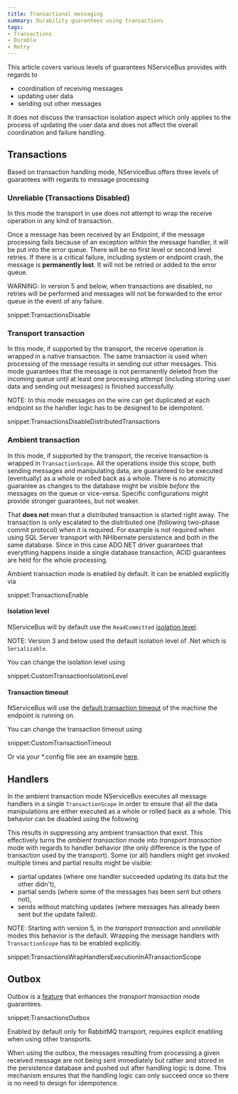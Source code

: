 ```yaml
---
title: Transactional messaging
summary: Durability guarantees using transactions
tags:
- Transactions
- Durable
- Retry
---
```


This article covers various levels of guarantees NServiceBus provides with regards to

* coordination of receiving messages
* updating user data 
* sending out other messages

It does not discuss the transaction isolation aspect which only applies to the process of updating the user data and does not affect the overall coordination and failure handling.


## Transactions

Based on transaction handling mode, NServiceBus offers three levels of guarantees with regards to message processing


### Unreliable (Transactions Disabled)

In this mode the transport in use does not attempt to wrap the receive operation in any kind of transaction. 

Once a message has been received by an Endpoint, if the message processing fails because of an exception within the message handler, it will be put into the error queue. There will be no first level or second level retries. If there is a critical failure, including system or endpoint crash, the message is **permanently lost**. It will not be retried or added to the error queue.

WARNING: In version 5 and below, when transactions are disabled, no retries will be performed and messages will not be forwarded to the error queue in the event of any failure.

snippet:TransactionsDisable


### Transport transaction

In this mode, if supported by the transport, the receive operation is wrapped in a native transaction. The same transaction is used when processing of the message results in sending out other messages. This mode guarantees that the message is not permanently deleted from the incoming queue until at least one processing attempt (including storing user data and sending out messages) is finished successfully.

NOTE: In this mode messages on the wire can get duplicated at each endpoint so the handler logic has to be designed to be idempotent.

snippet:TransactionsDisableDistributedTransactions


### Ambient transaction

In this mode, if supported by the transport, the receive transaction is wrapped in `TransactionScope`. All the operations inside this scope, both sending messages and manipulating data, are guaranteed to be executed (eventually) as a whole or rolled back as a whole. There is no atomicity guarantee as changes to the database might be visible *before* the messages on the queue or vice-versa. Specific configurations might provide stronger guarantees, but not weaker.

That **does not** mean that a distributed transaction is started right away. The transaction is only escalated to the distributed one (following two-phase commit protocol) when it is required. For example is not required when using SQL Server transport with NHibernate persistence and both in the same database. Since in this case ADO.NET driver guarantees that everything happens inside a single database transaction, ACID guarantees are held for the whole processing.

Ambient transaction mode is enabled by default. It can be enabled explicitly via

snippet:TransactionsEnable

#### Isolation level

NServiceBus will by default use the `ReadCommitted` [isolation level](https://msdn.microsoft.com/en-us/library/system.transactions.isolationlevel). 

NOTE: Version 3 and below used the default isolation level of .Net which is `Serializable`.

You can change the isolation level using

snippet:CustomTransactionIsolationLevel

#### Transaction timeout

NServiceBus will use the [default transaction timeout](https://msdn.microsoft.com/en-us/library/system.transactions.transactionmanager.defaulttimeout) of the machine the endpoint is running on.

You can change the transaction timeout using

snippet:CustomTransactionTimeout

Or via your *.config file see an example [here](https://msdn.microsoft.com/en-us/library/system.transactions.configuration.defaultsettingssection%28v=vs.100%29.aspx#Anchor_5). 


## Handlers

In the ambient transaction mode NServiceBus executes all message handlers in a single `TransactionScope` in order to ensure that all the data manipulations are either executed as a whole or rolled back as a whole. This behavior can be disabled using the following

<!-- import TransactionsDoNotWrapHandlersExecutionInATransactionScope --> 

This results in suppressing any ambient transaction that exist. This effectively turns the *ambient transaction* mode into *transport transaction* mode with regards to handler behavior (the only difference is the type of transaction used by the transport). Some (or all) handlers might get invoked multiple times and partial results might be visible: 

 * partial updates (where one handler succeeded updating its data but the other didn't), 
 * partial sends (where some of the messages has been sent but others not),
 * sends without matching updates (where messages has already been sent but the update failed).


NOTE: Starting with version 5, in the *transport transaction* and *unreliable* modes this behavior is the default. Wrapping the message handlers with `TransactionScope` has to be enabled explicitly.

snippet:TransactionsWrapHandlersExecutionInATransactionScope

## Outbox

Outbox is a [feature](/nservicebus/outbox)  that enhances the *transport transaction* mode guarantees. 

snippet:TransactionsOutbox

Enabled by default only for RabbitMQ transport, requires explicit enabling when using other transports.

When using the outbox, the messages resulting from processing a given received message are not being sent immediately but rather and stored in the persistence database and pushed out after handling logic is done. This mechanism ensures that the handling logic can only succeed once so there is no need to design for idempotence.
